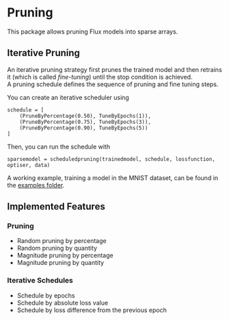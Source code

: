 # Pruning

This package allows pruning Flux models into sparse arrays.

## Iterative Pruning

An iterative pruning strategy first prunes the trained model and then retrains it (which is called *fine-tuning*) until the stop condition is achieved.  
A pruning schedule defines the sequence of pruning and fine tuning steps.

You can create an iterative scheduler using
```
schedule = [
    (PruneByPercentage(0.50), TuneByEpochs(1)),
    (PruneByPercentage(0.75), TuneByEpochs(3)),
    (PruneByPercentage(0.90), TuneByEpochs(5))
]
```
Then, you can run the schedule with
```
sparsemodel = scheduledpruning(trainedmodel, schedule, lossfunction, optiser, data)
```
A working example, training a model in the MNIST dataset, can be found in the [examples folder](/examples).

## Implemented Features

### Pruning

- Random pruning by percentage
- Random pruning by quantity
- Magnitude pruning by percentage
- Magnitude pruning by quantity

### Iterative Schedules

- Schedule by epochs
- Schedule by absolute loss value
- Schedule by loss difference from the previous epoch
